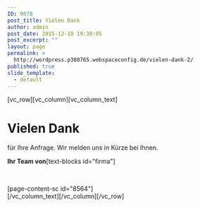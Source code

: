 ```yaml
---
ID: 9078
post_title: Vielen Dank
author: admin
post_date: 2015-12-10 19:30:05
post_excerpt: ""
layout: page
permalink: >
  http://wordpress.p380765.webspaceconfig.de/vielen-dank-2/
published: true
slide_template:
  - default
---
```

[vc_row][vc_column][vc_column_text]
<h1>Vielen Dank</h1>
für Ihre Anfrage. Wir melden uns in Kürze bei Ihnen.

<strong>Ihr Team von</strong>[text-blocks id="firma"]
<div>

&nbsp;

</div>
<div></div>
<div>[page-content-sc id="8564"]</div>
[/vc_column_text][/vc_column][/vc_row]